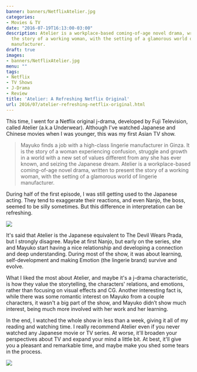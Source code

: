 ```yaml
---
banner: banners/NetflixAtelier.jpg
categories:
- Movies & TV
date: "2016-07-19T16:13:00-03:00"
description: Atelier is a workplace-based coming-of-age novel drama, written to present
  the story of a working woman, with the setting of a glamorous world of lingerie
  manufacturer.
draft: true
images:
- banners/NetflixAtelier.jpg
menu: ""
tags:
- Netflix
- TV Shows
- J-Drama
- Review
title: 'Atelier: A Refreshing Netflix Original'
url: 2016/07/atelier-refreshing-netflix-original.html
---
```


This time, I went for a Netflix original j-drama, developed by Fuji Television, called Atelier (a.k.a Underwear). 
Although I've watched Japanese and Chinese movies when I was younger, this was my first Asian TV show.

<!--more-->

> Mayuko finds a job with a high-class lingerie manufacturer in Ginza. 
It is the story of a woman experiencing confusion, struggle and growth in a world with a new set of values different 
from any she has ever known, and seizing the Japanese dream. Atelier is a workplace-based coming-of-age novel drama, 
written to present the story of a working woman, with the setting of a glamorous world of lingerie manufacturer.

During half of the first episode, I was still getting used to the Japanese acting. 
They tend to exaggerate their reactions, and even Nanjo, the boss, seemed to be silly sometimes. 
But this difference in interpretation can be refreshing.

![](http://i.imgur.com/bNkLJ6f.jpg)

It's said that Atelier is the Japanese equivalent to The Devil Wears Prada, but I strongly disagree. 
Maybe at first Nanjo, but early on the series, she and Mayuko start having a nice relationship and developing a 
connection and deep understanding. During most of the show, it was about learning, self-development and making 
Emotion (the lingerie brand) survive and evolve.

What I liked the most about Atelier, and maybe it's a j-drama characteristic, is how they value the storytelling, 
the characters' relations, and emotions, rather than focusing on visual effects and CG. Another interesting fact is, 
while there was some romantic interest on Mayuko from a couple characters, it wasn't a big part of the show, 
and Mayuko didn’t show much interest, being much more involved with her work and her learning.

In the end, I watched the whole show in less than a week, giving it all of my reading and watching time. 
I really recommend Atelier even if you never watched any Japanese movie or TV series. 
At worse, it'll broaden your perspectives about TV and expand your mind a little bit. 
At best, it'll give you a pleasant and remarkable time, and maybe make you shed some tears in the process.

![](http://i.imgur.com/muMExNB.png)
